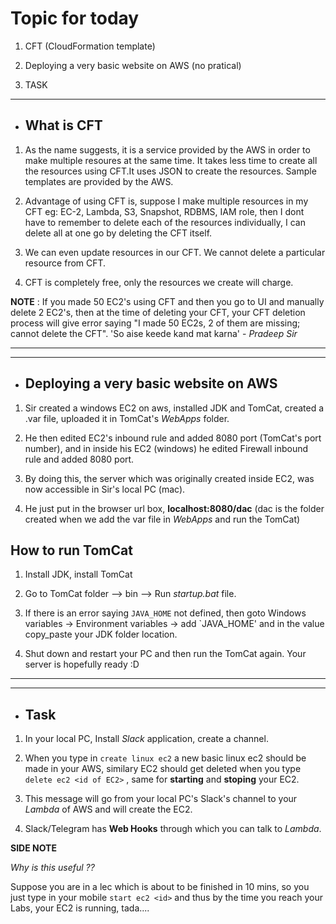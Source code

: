 # Topic for today

1. CFT (CloudFormation template)

2. Deploying a very basic website on AWS (no pratical)

3. TASK
   



---

* ## What is CFT

1. As the name suggests, it is a service provided by the AWS in order to make multiple resoures at the same time.
   It takes less time to create all the resources using CFT.It uses JSON to create the resources. Sample templates are provided by the AWS. 

2. Advantage of using CFT is, suppose I make multiple resources in my CFT eg: EC-2, Lambda, S3, Snapshot, RDBMS, IAM role,
   then I dont have to remember to delete each of the resources individually, I can delete all at one go by deleting the
   CFT itself. 

3. We can even update resources in our CFT. We cannot delete a particular resource from CFT.

4. CFT is completely free, only the resources we create will charge.


**NOTE** : If you made 50 EC2's using CFT and then you go to UI and manually delete 2 EC2's, then at the time of deleting your CFT,
           your CFT deletion process will give error saying "I made 50 EC2s, 2 of them are missing; cannot delete the CFT".
           'So aise keede kand mat karna' - *Pradeep Sir*

---
---

* ## Deploying a very basic website on AWS 

1. Sir created a windows EC2 on aws, installed JDK and TomCat, created a .var file, uploaded it in TomCat's *WebApps* folder.

2. He then edited EC2's inbound rule and added 8080 port (TomCat's port number), and in inside his EC2 (windows) he edited Firewall
   inbound rule and added 8080 port.

3. By doing this, the server which was originally created inside EC2, was now accessible in Sir's local PC (mac).

4. He just put in the browser url box, **localhost:8080/dac** (dac is the folder created when we add the var file in *WebApps* and 
   run the TomCat)




## How to run TomCat

1. Install JDK, install TomCat

2. Go to TomCat folder --> bin --> Run *startup.bat* file.

3. If there is an error saying `JAVA_HOME` not defined, then goto Windows variables -> Environment variables -> add `JAVA_HOME' and 
   in the value copy_paste your JDK folder location.

4. Shut down and restart your PC and then run the TomCat again. Your server is hopefully ready :D

---
---

* ## Task

1. In your local PC, Install *Slack* application, create a channel.

2. When you type in `create linux ec2` a new basic linux ec2 should be made in your AWS, similary EC2 should get deleted when you type
   `delete ec2 <id of EC2>` , same for **starting** and **stoping** your EC2.

3. This message will go from your local PC's  Slack's  channel to your *Lambda* of AWS and will create the EC2.

4. Slack/Telegram has **Web Hooks** through which you can talk to *Lambda*.


**SIDE NOTE** 

*Why is this useful ??*

Suppose you are in a lec which is about to be finished in 10 mins, so you just type in your mobile `start ec2 <id>` and thus 
by the time you reach your Labs, your EC2 is running, tada....













